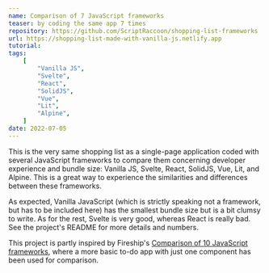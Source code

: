 ```yaml
---
name: Comparison of 7 JavaScript frameworks
teaser: by coding the same app 7 times
repository: https://github.com/ScriptRaccoon/shopping-list-frameworks
url: https://shopping-list-made-with-vanilla-js.netlify.app
tutorial:
tags:
    [
        "Vanilla JS",
        "Svelte",
        "React",
        "SolidJS",
        "Vue",
        "Lit",
        "Alpine",
    ]
date: 2022-07-05
---
```


This is the very same shopping list as a single-page application coded with several JavaScript frameworks to compare them concerning developer experience and bundle size: Vanilla JS, Svelte, React, SolidJS, Vue, Lit, and Alpine. This is a great way to experience the similarities and differences between these frameworks.

As expected, Vanilla JavaScript (which is strictly speaking not a framework, but has to be included here) has the smallest bundle size but is a bit clumsy to write. As for the rest, Svelte is very good, whereas React is really bad. See the project's README for more details and numbers.

This project is partly inspired by Fireship's [Comparison of 10 JavaScript frameworks](https://github.com/fireship-io/10-javascript-frameworks), where a more basic to-do app with just one component has been used for comparison.
